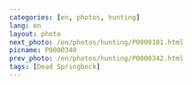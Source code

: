 ```yaml
---
categories: [en, photos, hunting]
lang: en
layout: photo
next_photo: /en/photos/hunting/P0000101.html
picname: P0000340
prev_photo: /en/photos/hunting/P0000342.html
tags: [Dead Springbock]
---
```

